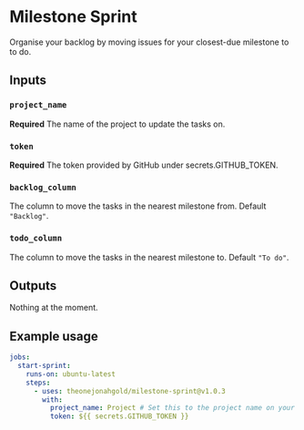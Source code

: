 # Milestone Sprint

Organise your backlog by moving issues for your closest-due milestone to to do.

## Inputs

### `project_name`

**Required** The name of the project to update the tasks on.

### `token`

**Required** The token provided by GitHub under secrets.GITHUB_TOKEN.

### `backlog_column`

The column to move the tasks in the nearest milestone from. Default `"Backlog"`.

### `todo_column`

The column to move the tasks in the nearest milestone to. Default `"To do"`.

## Outputs

Nothing at the moment.

## Example usage

```yaml
jobs:
  start-sprint:
    runs-on: ubuntu-latest
    steps:
      - uses: theonejonahgold/milestone-sprint@v1.0.3
        with:
          project_name: Project # Set this to the project name on your repo
          token: ${{ secrets.GITHUB_TOKEN }}
```

